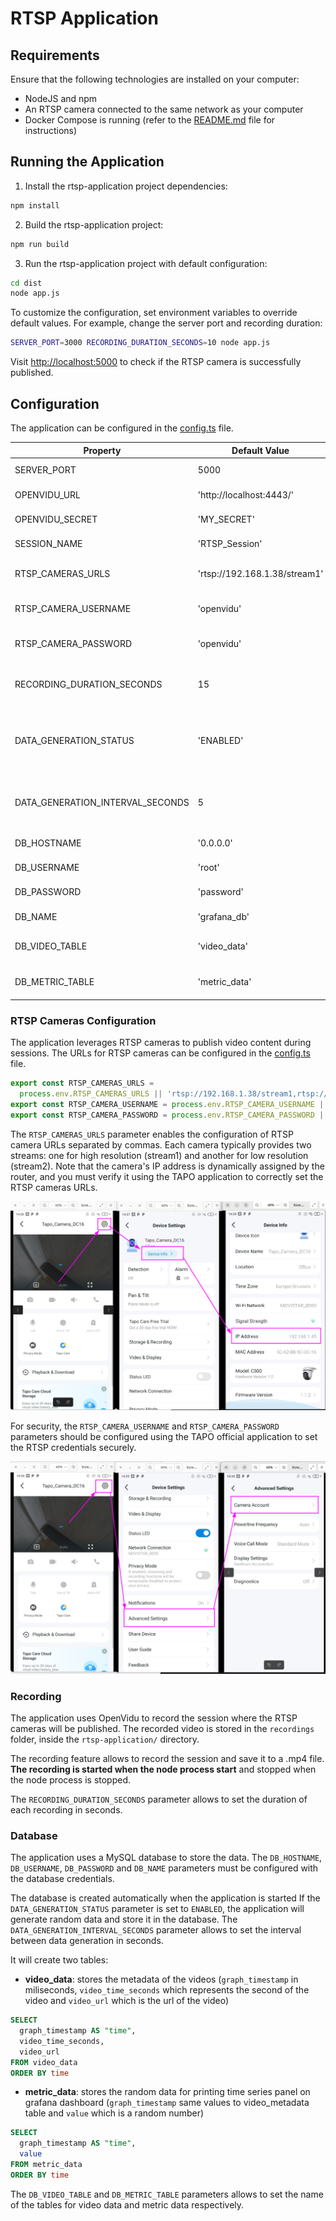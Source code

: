 # RTSP Application

## Requirements

Ensure that the following technologies are installed on your computer:

- NodeJS and npm
- An RTSP camera connected to the same network as your computer
- Docker Compose is running (refer to the [README.md](../README.md) file for instructions)

## Running the Application

1. Install the rtsp-application project dependencies:

```bash
npm install
```

2. Build the rtsp-application project:

```bash
npm run build
```

3. Run the rtsp-application project with default configuration:

```bash
cd dist
node app.js
```

To customize the configuration, set environment variables to override default values. For example, change the server port and recording duration:

```bash
SERVER_PORT=3000 RECORDING_DURATION_SECONDS=10 node app.js
```

Visit [http://localhost:5000](http://localhost:5000) to check if the RTSP camera is successfully published.

## Configuration

The application can be configured in the [config.ts](./src/config.ts) file.

| Property                         | Default Value                 | Description                                     |
| -------------------------------- | ----------------------------- | ----------------------------------------------- |
| SERVER_PORT                      | 5000                          | Port for the server                             |
| OPENVIDU_URL                     | 'http://localhost:4443/'      | OpenVidu server URL                             |
| OPENVIDU_SECRET                  | 'MY_SECRET'                   | OpenVidu secret                                 |
| SESSION_NAME                     | 'RTSP_Session'                | Session name                                    |
| RTSP_CAMERAS_URLS                | 'rtsp://192.168.1.38/stream1' | RTSP Cameras URLs                               |
| RTSP_CAMERA_USERNAME             | 'openvidu'                    | RTSP Camera username                            |
| RTSP_CAMERA_PASSWORD             | 'openvidu'                    | RTSP Camera password                            |
| RECORDING_DURATION_SECONDS       | 15                            | Duration of each recording in seconds           |
| DATA_GENERATION_STATUS           | 'ENABLED'                     | Status of data generation (ENABLED or DISABLED) |
| DATA_GENERATION_INTERVAL_SECONDS | 5                             | Interval between data generation in seconds     |
| DB_HOSTNAME                      | '0.0.0.0'                     | Database hostname                               |
| DB_USERNAME                      | 'root'                        | Database username                               |
| DB_PASSWORD                      | 'password'                    | Database password                               |
| DB_NAME                          | 'grafana_db'                  | Database name                                   |
| DB_VIDEO_TABLE                   | 'video_data'                  | Database table for video data                   |
| DB_METRIC_TABLE                  | 'metric_data'                 | Database table for metric data                  |

### RTSP Cameras Configuration

The application leverages RTSP cameras to publish video content during sessions. The URLs for RTSP cameras can be configured in the [config.ts](./src/config.ts) file.

```ts
export const RTSP_CAMERAS_URLS =
  process.env.RTSP_CAMERAS_URLS || 'rtsp://192.168.1.38/stream1,rtsp://192.168.1.38/stream2';
export const RTSP_CAMERA_USERNAME = process.env.RTSP_CAMERA_USERNAME || 'openvidu';
export const RTSP_CAMERA_PASSWORD = process.env.RTSP_CAMERA_PASSWORD || 'openvidu';
```

The `RTSP_CAMERAS_URLS` parameter enables the configuration of RTSP camera URLs separated by commas. Each camera typically provides two streams: one for high resolution (stream1) and another for low resolution (stream2). Note that the camera's IP address is dynamically assigned by the router, and you must verify it using the TAPO application to correctly set the RTSP cameras URLs.

![Config](../docs/tapo1.png 'RTSP URL')


For security, the `RTSP_CAMERA_USERNAME` and `RTSP_CAMERA_PASSWORD` parameters should be configured using the TAPO official application to set the RTSP credentials securely.

![Config credentials](../docs/tapo2.png 'Credentials')

### Recording

The application uses OpenVidu to record the session where the RTSP cameras will be published. The recorded video is stored in the `recordings` folder, inside the `rtsp-application/` directory.

The recording feature allows to record the session and save it to a .mp4 file. **The recording is started when the node process start** and stopped when the node process is stopped.

The `RECORDING_DURATION_SECONDS` parameter allows to set the duration of each recording in seconds.

### Database

The application uses a MySQL database to store the data. The `DB_HOSTNAME`, `DB_USERNAME`, `DB_PASSWORD` and `DB_NAME` parameters must be configured with the database credentials.

The database is created automatically when the application is started
If the `DATA_GENERATION_STATUS` parameter is set to `ENABLED`, the application will generate random data and store it in the database. The `DATA_GENERATION_INTERVAL_SECONDS` parameter allows to set the interval between data generation in seconds.

It will create two tables:

- **video_data**: stores the metadata of the videos (`graph_timestamp` in miliseconds, `video_time_seconds` which represents the second of the video and `video_url` which is the url of the video)

```sql
SELECT
  graph_timestamp AS "time",
  video_time_seconds,
  video_url
FROM video_data
ORDER BY time
```

- **metric_data**: stores the random data for printing time series panel on grafana dashboard (`graph_timestamp` same values to video_metadata table and `value` which is a random number)

```sql
SELECT
  graph_timestamp AS "time",
  value
FROM metric_data
ORDER BY time
```

The `DB_VIDEO_TABLE` and `DB_METRIC_TABLE` parameters allows to set the name of the tables for video data and metric data respectively.
